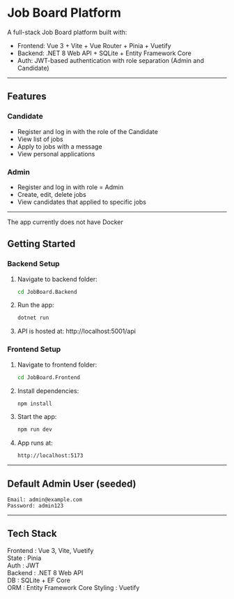 # Job Board Platform

A full-stack Job Board platform built with:
- Frontend: Vue 3 + Vite + Vue Router + Pinia + Vuetify
- Backend: .NET 8 Web API + SQLite + Entity Framework Core
- Auth: JWT-based authentication with role separation (Admin and Candidate)

---

## Features

### Candidate
- Register and log in with the role of the Candidate
- View list of jobs
- Apply to jobs with a message
- View personal applications

### Admin
- Register and log in with role = Admin
- Create, edit, delete jobs
- View candidates that applied to specific jobs

---
The app currently does not have Docker
## Getting Started

### Backend Setup
1. Navigate to backend folder:
   ```bash
   cd JobBoard.Backend
   ```

2. Run the app:
   ```bash
   dotnet run
   ```

3. API is hosted at: http://localhost:5001/api 

### Frontend Setup
1. Navigate to frontend folder:
   ```bash
   cd JobBoard.Frontend
   ```

2. Install dependencies:
   ```bash
   npm install
   ```

3. Start the app:
   ```bash
   npm run dev
   ```

4. App runs at:
   ```
   http://localhost:5173
   ```

---

## Default Admin User (seeded)
```
Email: admin@example.com
Password: admin123
```

---

## Tech Stack
 Frontend   : Vue 3, Vite, Vuetify  
 State      : Pinia                 
 Auth       : JWT                   
 Backend    : .NET 8 Web API        
 DB         : SQLite + EF Core      
 ORM        : Entity Framework Core 
 Styling    : Vuetify               

